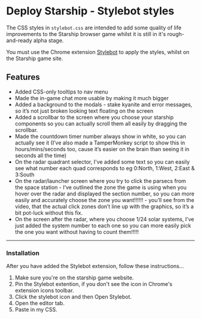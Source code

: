 # Deploy Starship - Stylebot styles

The CSS styles in ```stylebot.css``` are intended to add some quality of life improvements to the Starship browser game
whilst it is still in it's rough-and-ready alpha stage.

You must use the Chrome extension [Stylebot](https://chrome.google.com/webstore/detail/stylebot/oiaejidbmkiecgbjeifoejpgmdaleoha?hl=en-GB) 
to apply the styles, whilst on the Starship game site.

## Features

- Added CSS-only tooltips to nav menu
- Made the in-game chat more usable by making it much bigger
- Added a background to the modals - stake kyanite and error messages, so it’s not just broken looking text floating on the screen
- Added a scrollbar to the screen where you choose your starship components so you can actually scroll them all easily by dragging the scrollbar.
- Made the countdown timer number always show in white, so you can actually see it (I’ve also made a TamperMonkey script to show this in hours/mins/seconds too, cause it’s easier on the brain than seeing it in seconds all the time)
- On the radar quadrant selector, I've added some text so you can easily see what number each quad corresponds to eg 0:North, 1:West, 2:East & 3:South
- On the radar/launcher screen where you try to click the parsecs from the space station - I’ve outlined the zone the game is using when you hover over the radar and displayed the section number, so you can more easily and accurately choose the zone you want!!!!!! -  you’ll see from the video, that the actual click zones don’t line up with the graphics, so it’s a bit pot-luck without this fix.
- On the screen after the radar, where you choose 1/24 solar systems, I’ve just added the system number to each one so you can more easily pick the one you want without having to count them!!!!!

---
### Installation 

After you have added the Stylebot extension, follow these instructions...

1) Make sure you're on the starship game website.
2) Pin the Stylebot extention, if you don't see the icon in Chrome's extension icons toolbar.
3) Click the stylebot icon and then Open Stylebot.
4) Open the editor tab.
5) Paste in my CSS.